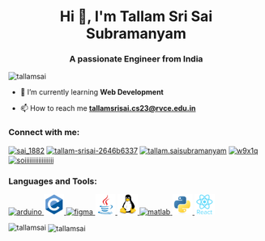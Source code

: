 <h1 align="center">Hi 👋, I'm Tallam Sri Sai Subramanyam</h1>
<h3 align="center">A passionate Engineer from India</h3>

<p align="left"> <img src="https://komarev.com/ghpvc/?username=tallamsai&label=Profile%20views&color=0e75b6&style=flat" alt="tallamsai" /> </p>

- 🌱 I’m currently learning **Web Development**

- 📫 How to reach me **tallamsrisai.cs23@rvce.edu.in**

<h3 align="left">Connect with me:</h3>
<p align="left">
<a href="https://twitter.com/sai_1882" target="blank"><img align="center" src="https://raw.githubusercontent.com/rahuldkjain/github-profile-readme-generator/master/src/images/icons/Social/twitter.svg" alt="sai_1882" height="30" width="40" /></a>
<a href="https://linkedin.com/in/tallam-srisai-2646b6337" target="blank"><img align="center" src="https://raw.githubusercontent.com/rahuldkjain/github-profile-readme-generator/master/src/images/icons/Social/linked-in-alt.svg" alt="tallam-srisai-2646b6337" height="30" width="40" /></a>
<a href="https://fb.com/tallam.saisubramanyam" target="blank"><img align="center" src="https://raw.githubusercontent.com/rahuldkjain/github-profile-readme-generator/master/src/images/icons/Social/facebook.svg" alt="tallam.saisubramanyam" height="30" width="40" /></a>
<a href="https://instagram.com/w9x1q" target="blank"><img align="center" src="https://raw.githubusercontent.com/rahuldkjain/github-profile-readme-generator/master/src/images/icons/Social/instagram.svg" alt="w9x1q" height="30" width="40" /></a>
<a href="https://www.leetcode.com/soiiiiiiiiiiiiiiiii" target="blank"><img align="center" src="https://raw.githubusercontent.com/rahuldkjain/github-profile-readme-generator/master/src/images/icons/Social/leet-code.svg" alt="soiiiiiiiiiiiiiiiii" height="30" width="40" /></a>
</p>

<h3 align="left">Languages and Tools:</h3>
<p align="left"> <a href="https://www.arduino.cc/" target="_blank" rel="noreferrer"> <img src="https://cdn.worldvectorlogo.com/logos/arduino-1.svg" alt="arduino" width="40" height="40"/> </a> <a href="https://www.cprogramming.com/" target="_blank" rel="noreferrer"> <img src="https://raw.githubusercontent.com/devicons/devicon/master/icons/c/c-original.svg" alt="c" width="40" height="40"/> </a> <a href="https://www.figma.com/" target="_blank" rel="noreferrer"> <img src="https://www.vectorlogo.zone/logos/figma/figma-icon.svg" alt="figma" width="40" height="40"/> </a> <a href="https://www.java.com" target="_blank" rel="noreferrer"> <img src="https://raw.githubusercontent.com/devicons/devicon/master/icons/java/java-original.svg" alt="java" width="40" height="40"/> </a> <a href="https://www.linux.org/" target="_blank" rel="noreferrer"> <img src="https://raw.githubusercontent.com/devicons/devicon/master/icons/linux/linux-original.svg" alt="linux" width="40" height="40"/> </a> <a href="https://www.mathworks.com/" target="_blank" rel="noreferrer"> <img src="https://upload.wikimedia.org/wikipedia/commons/2/21/Matlab_Logo.png" alt="matlab" width="40" height="40"/> </a> <a href="https://www.python.org" target="_blank" rel="noreferrer"> <img src="https://raw.githubusercontent.com/devicons/devicon/master/icons/python/python-original.svg" alt="python" width="40" height="40"/> </a> <a href="https://reactjs.org/" target="_blank" rel="noreferrer"> <img src="https://raw.githubusercontent.com/devicons/devicon/master/icons/react/react-original-wordmark.svg" alt="react" width="40" height="40"/> </a> </p>

<p><img align="left" src="https://github-readme-stats.vercel.app/api/top-langs?username=tallamsai&show_icons=true&locale=en&layout=compact" alt="tallamsai" /></p>

<p>&nbsp;<img align="center" src="https://github-readme-stats.vercel.app/api?username=tallamsai&show_icons=true&locale=en" alt="tallamsai" /></p>
